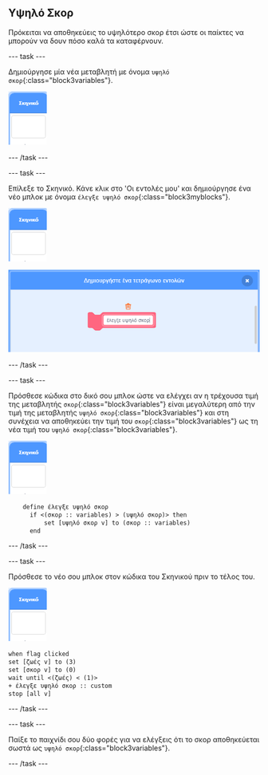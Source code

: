 ## Υψηλό Σκορ

Πρόκειται να αποθηκεύεις το υψηλότερο σκορ έτσι ώστε οι παίκτες να μπορούν να δουν πόσο καλά τα καταφέρνουν.

--- task ---

Δημιούργησε μία νέα μεταβλητή με όνομα `υψηλό σκορ`{:class="block3variables"}.

![Χαρακτήρας σκηνικού](images/stage-sprite.png)

--- /task ---

--- task ---

Επίλεξε το Σκηνικό. Κάνε κλικ στο 'Οι εντολές μου' και δημιούργησε ένα νέο μπλοκ με όνομα `έλεγξε υψηλό σκορ`{:class="block3myblocks"}.

![Χαρακτήρας σκηνικού](images/stage-sprite.png)

![στιγμιότυπο οθόνης](images/dots-custom-1.png)

--- /task ---

--- task ---

Πρόσθεσε κώδικα στο δικό σου μπλοκ ώστε να ελέγχει αν η τρέχουσα τιμή της μεταβλητής `σκορ`{:class="block3variables"} είναι μεγαλύτερη από την τιμή της μεταβλητής `υψηλό σκορ`{:class="block3variables"} και στη συνέχεια να αποθηκεύει την τιμή του `σκορ`{:class="block3variables"} ως τη νέα τιμή του `υψηλό σκορ`{:class="block3variables"}.

![Χαρακτήρας σκηνικού](images/stage-sprite.png)

```blocks3
    define έλεγξε υψηλό σκορ
	  if <(σκορ :: variables) > (υψηλό σκορ)> then
		  set [υψηλό σκορ v] to (σκορ :: variables)
	  end
```

--- /task ---

--- task ---

Πρόσθεσε το νέο σου μπλοκ στον κώδικα του Σκηνικού πριν το τέλος του.

![Χαρακτήρας σκηνικού](images/stage-sprite.png)

```blocks3
when flag clicked
set [ζωές v] to (3)
set [σκορ v] to (0)
wait until <(ζωές) < (1)>
+ έλεγξε υψηλό σκορ :: custom
stop [all v]
```

--- /task ---

--- task ---

Παίξε το παιχνίδι σου δύο φορές για να ελέγξεις ότι το σκορ αποθηκεύεται σωστά ως `υψηλό σκορ`{:class="block3variables"}.

--- /task ---